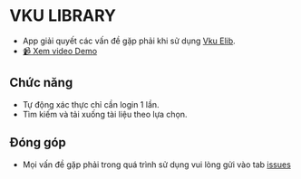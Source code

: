 # VKU LIBRARY

- App giải quyết các vấn đề gặp phải khi sử dụng [Vku Elib](https://elib.vku.udn.vn/).
- [📹 Xem video Demo](./assets/demo.mp4)

## Chức năng

- Tự động xác thực chỉ cần login 1 lần.
- Tìm kiếm và tải xuống tài liệu theo lựa chọn.

## Đóng góp

- Mọi vấn đề gặp phải trong quá trình sử dụng vui lòng gửi vào tab [issues](https://github.com/dunneeee/vku-elibrary/issues)
